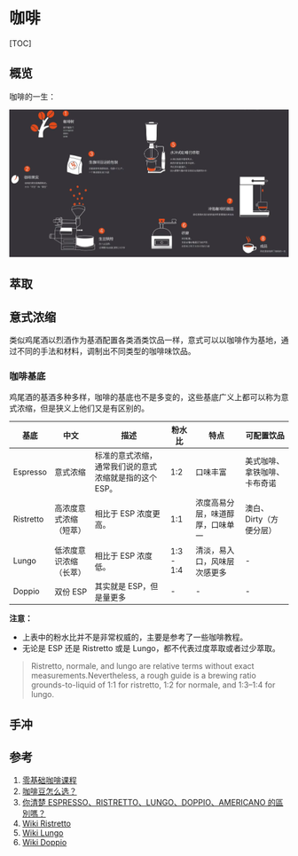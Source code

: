 # 咖啡

[TOC]

## 概览

咖啡的一生：

![](assets/1.png)

## 萃取

## 意式浓缩

类似鸡尾酒以烈酒作为基酒配置各类酒类饮品一样，意式可以以咖啡作为基地，通过不同的手法和材料，调制出不同类型的咖啡味饮品。

### 咖啡基底

鸡尾酒的基酒多种多样，咖啡的基底也不是多变的，这些基底广义上都可以称为意式浓缩，但是狭义上他们又是有区别的。

基底 | 中文 | 描述 | 粉水比 | 特点 | 可配置饮品
-|-|-|-|-|-
Espresso | 意式浓缩 | 标准的意式浓缩，通常我们说的意式浓缩就是指的这个 ESP。| 1:2 | 口味丰富 | 美式咖啡、拿铁咖啡、卡布奇诺
Ristretto | 高浓度意式浓缩（短萃） | 相比于 ESP 浓度更高。| 1:1 | 浓度高易分层，味道醇厚，口味单一 | 澳白、Dirty（方便分层）
Lungo | 低浓度意识浓缩（长萃）| 相比于 ESP 浓度低。| 1:3 - 1:4 | 清淡，易入口，风味层次感更多 | -
Doppio | 双份 ESP | 其实就是 ESP，但是量更多 | - | - | -

**注意：**

- 上表中的粉水比并不是非常权威的，主要是参考了一些咖啡教程。
- 无论是 ESP 还是 Ristretto 或是 Lungo，都不代表过度萃取或者过少萃取。

> Ristretto, normale, and lungo are relative terms without exact measurements.Nevertheless, a rough guide is a brewing ratio grounds-to-liquid of 1:1 for ristretto, 1:2 for normale, and 1:3–1:4 for lungo.

## 手冲

## 参考

1. [零基础咖啡课程](https://www.bilibili.com/video/BV1d64y127EC)
1. [咖啡豆怎么选？](https://www.bilibili.com/video/BV1QQ4y1Q7qD)
1. [你清楚 ESPRESSO、RISTRETTO、LUNGO、DOPPIO、AMERICANO 的區別嗎？](https://caffes.me/2018/03/23/%E4%BD%A0%E6%B8%85%E6%A5%9Aespresso%E3%80%81ristretto%E3%80%81lungo%E3%80%81doppio%E3%80%81americano%E7%9A%84%E5%8D%80%E5%88%A5%E5%97%8E%EF%BC%9F/)
1. [Wiki Ristretto](https://en.wikipedia.org/wiki/Ristretto)
1. [Wiki Lungo](https://en.wikipedia.org/wiki/Lungo)
1. [Wiki Doppio](https://en.wikipedia.org/wiki/Doppio)
